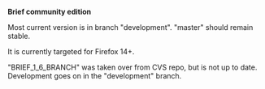 **Brief community edition**

Most current version is in branch "development". "master" should remain stable.

It is currently targeted for Firefox 14+.

"BRIEF_1_6_BRANCH" was taken over from CVS repo, but is not up to date. Development goes on in the "development" branch.